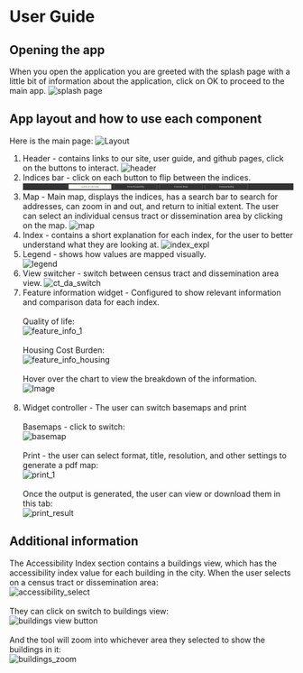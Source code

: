 # User Guide

## Opening the app
When you open the application you are greeted with the splash page with a little bit of information about the application, click on OK to proceed to the main app.
![splash page](Images/splash_page.png)

## App layout and how to use each component
Here is the main page:
![Layout](Images/full_page.png)

1. Header - contains links to our site, user guide, and github pages, click on the buttons to interact. ![header](Images/header.png) 
2. Indices bar - click on each button to flip between the indices. ![indices](../images/indices.png)
3. Map - Main map, displays the indices, has a search bar to search for addresses, can zoom in and out, and return to initial extent. The user can select an individual census tract or dissemination area by clicking on the map. ![map](Images/map.png)
4. Index - contains a short explanation for each index, for the user to better understand what they are looking at. ![index_expl](Images/index_explanation.png)
5. Legend - shows how values are mapped visually. <br>  ![legend](Images/legend.png)
6. View switcher - switch between census tract and dissemination area view.  ![ct_da_switch](Images/ct_da_switch.png)
7. Feature information widget - Configured to show relevant information and comparison data for each index. <br><br> Quality of life: <br> ![feature_info_1](Images/feature_info_1.png) <br><br> Housing Cost Burden: <br> ![feature_info_housing](Images/feature_info_2.png) <br><br>
Hover over the chart to view the breakdown of the information. <br> ![Image](https://github.com/user-attachments/assets/de3d9d23-c990-4a61-b1d2-bea4210244bb) <br><br>
8. Widget controller - The user can switch basemaps and print <br><br> Basemaps - click to switch: <br> ![basemap](Images/basemap.png) <br><br> Print - the user can select format, title, resolution, and other settings to generate a pdf map: <br> ![print_1](Images/print.png) <br><br> Once the output is generated, the user can view or download them in this tab: <br> ![print_result](Images/print_3.png)

## Additional information

The Accessibility Index section contains a buildings view, which has the accessibility index value for each building in the city. When the user selects on a census tract or dissemination area: <br> ![accessibility_select](Images/ai_select.png) <br><br> They can click on switch to buildings view:<br>![buildings view button](Images/buildings_1.png) <br><br> And the tool will zoom into whichever area they selected to show the buildings in it:<br> ![buildings_zoom](Images/buildings_2.png)  



